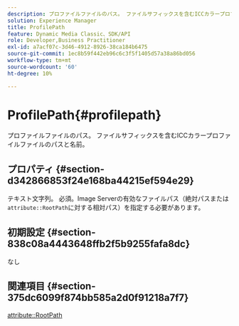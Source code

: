 ```yaml
---
description: プロファイルファイルのパス。 ファイルサフィックスを含むICCカラープロファイルファイルのパスと名前。
solution: Experience Manager
title: ProfilePath
feature: Dynamic Media Classic、SDK/API
role: Developer,Business Practitioner
exl-id: a7acf07c-3d46-4912-8926-38ca184b6475
source-git-commit: 1ec8b59f442eb96c6c3f5f1405d57a38a86bd056
workflow-type: tm+mt
source-wordcount: '60'
ht-degree: 10%

---
```


# ProfilePath{#profilepath}

プロファイルファイルのパス。 ファイルサフィックスを含むICCカラープロファイルファイルのパスと名前。

## プロパティ {#section-d342866853f24e168ba44215ef594e29}

テキスト文字列。 必須。Image Serverの有効なファイルパス（絶対パスまたは`attribute::RootPath`に対する相対パス）を指定する必要があります。

## 初期設定 {#section-838c08a4443648ffb2f5b9255fafa8dc}

なし

## 関連項目 {#section-375dc6099f874bb585a2d0f91218a7f7}

[attribute::RootPath](../../../../../is-api/image-catalog/image-serving-api-ref/c-image-catalog-reference/c-attributes-reference/r-rootpath.md#reference-17d57e5967be403b8408fa7214017494)
